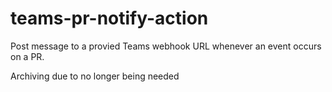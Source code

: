 # teams-pr-notify-action
Post message to a provied Teams webhook URL whenever an event occurs on a PR.

Archiving due to no longer being needed
